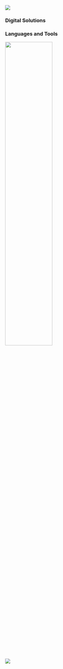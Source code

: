 <img src="https://user-images.githubusercontent.com/73097560/115834477-dbab4500-a447-11eb-908a-139a6edaec5c.gif">

### Digital Solutions
### Languages and Tools

<div align="left">
<p>
    <a>
        <img src="https://skillicons.dev/icons?i=py,cs,javascript,typescript,react,threejs,blender,figma,visualstudio,unity" width="55%" height="50%"/>
    </a>
</p>
</div>
<br>    
<img src="https://user-images.githubusercontent.com/73097560/115834477-dbab4500-a447-11eb-908a-139a6edaec5c.gif">


